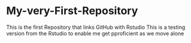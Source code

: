 # My-very-First-Repository
This is the first Repository that links GitHub with Rstudio
This is a testing version from the Rstudio to enable me get pproficient as we move alone
